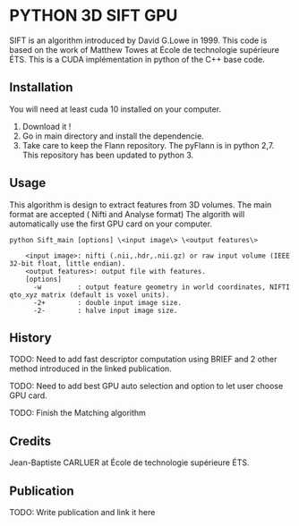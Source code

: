 <snippet>
  <content>
  
# PYTHON 3D SIFT GPU

SIFT is an algorithm introduced by David G.Lowe in 1999. 
This code is based on the work of Matthew Towes at École de technologie supérieure ÉTS.
This is a CUDA implémentation in python of the C++ base code. 

## Installation

You will need at least cuda 10 installed on your computer. 
1. Download it !
2. Go in main directory and install the dependencie. 
3. Take care to keep the Flann repository. The pyFlann is in python 2,7. This repository has been updated to python 3.

## Usage

This algorithm is design to extract features from 3D volumes. The main format are accepted ( Nifti and Analyse format)
The algorith will automatically use the first GPU card on your computer. 

    python Sift_main [options] \<input image\> \<output features\>
  
		<input image>: nifti (.nii,.hdr,.nii.gz) or raw input volume (IEEE 32-bit float, little endian).
		<output features>: output file with features.
		[options]
		  -w         : output feature geometry in world coordinates, NIFTI qto_xyz matrix (default is voxel units).
		  -2+        : double input image size.
		  -2-        : halve input image size.

## History

TODO: Need to add fast descriptor computation using BRIEF and 2 other method introduced in the linked publication.

TODO: Need to add best GPU auto selection and option to let user choose GPU card. 

TODO: Finish the Matching algorithm 

## Credits

Jean-Baptiste CARLUER at École de technologie supérieure ÉTS.

## Publication

TODO: Write publication and link it here

</content>
</snippet>
